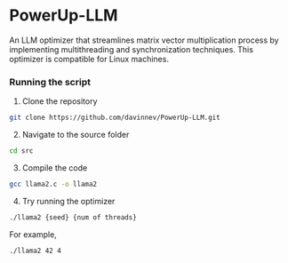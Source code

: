 # PowerUp-LLM
An LLM optimizer that streamlines matrix vector multiplication process by implementing multithreading and synchronization techniques.
This optimizer is compatible for Linux machines.

### Running the script 
1. Clone the repository
```bash
git clone https://github.com/davinnev/PowerUp-LLM.git
```

2. Navigate to the source folder
```bash
cd src
```

3. Compile the code
```bash
gcc llama2.c -o llama2
```

4. Try running the optimizer
```bash
./llama2 {seed} {num of threads}
```
For example,
```bash
./llama2 42 4
```


